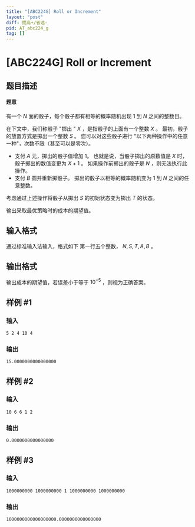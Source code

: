 ```yaml
---
title: "[ABC224G] Roll or Increment"
layout: "post"
diff: 提高+/省选-
pid: AT_abc224_g
tag: []
---
```


# [ABC224G] Roll or Increment

## 题目描述

#### 题意
有一个 $N$ 面的骰子，每个骰子都有相等的概率随机出现 $1$ 到 $N$ 之间的整数目。 

在下文中，我们称骰子 "掷出 " $X$ ，是指骰子的上面有一个整数 $X$ 。 
最初，骰子的放置方式是掷出一个整数 $S$ 。
您可以对这些骰子进行 "以下两种操作中的任意一种"，次数不限（甚至可以是零次）。

 - 支付 $A$ 元，掷出的骰子值增加 $1$。 也就是说，当骰子掷出的原数值是 $X$ 时，骰子掷出的数值变更为 $X + 1$ 。 如果操作前掷出的骰子是 $N$ ，则无法执行此操作。
 - 支付 $B$ 圆并重新掷骰子。 掷出的骰子以相等的概率随机变为 $1$ 到 $N$ 之间的任意整数。

考虑通过上述操作将骰子从掷出 $S$ 的初始状态变为掷出 $T$ 的状态。 

输出采取最优策略时的成本的期望值。

## 输入格式

通过标准输入法输入，格式如下
第一行五个整数， $N, S, T, A, B$ 。

## 输出格式

输出成本的期望值，若误差小于等于 $10^{-5}$ ，则视为正确答案。

## 样例 #1

### 输入

```
5 2 4 10 4
```

### 输出

```
15.0000000000000000
```

## 样例 #2

### 输入

```
10 6 6 1 2
```

### 输出

```
0.0000000000000000
```

## 样例 #3

### 输入

```
1000000000 1000000000 1 1000000000 1000000000
```

### 输出

```
1000000000000000000.0000000000000000
```

